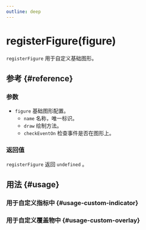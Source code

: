 ```yaml
---
outline: deep
---
```


# registerFigure(figure)
`registerFigure` 用于自定义基础图形。

## 参考 {#reference}
<!--@include: @/@views/api/chart/registerFigure/reference.md-->

### 参数
- `figure` 基础图形配置。
  - `name` 名称，唯一标识。
  - `draw` 绘制方法。
  - `checkEventOn` 检查事件是否在图形上。


### 返回值
`registerFigure` 返回 `undefined` 。

## 用法 {#usage}
<script setup>
import CustomFigureCustomIndicator from '../../@views/api/samples/custom-figure-custom-indicator/index.vue'
import CustomFigureCustomOverlay from '../../@views/api/samples/custom-figure-custom-overlay/index.vue'
</script>

### 用于自定义指标中 {#usage-custom-indicator}
<CustomFigureCustomIndicator />

### 用于自定义覆盖物中 {#usage-custom-overlay}
<CustomFigureCustomOverlay />